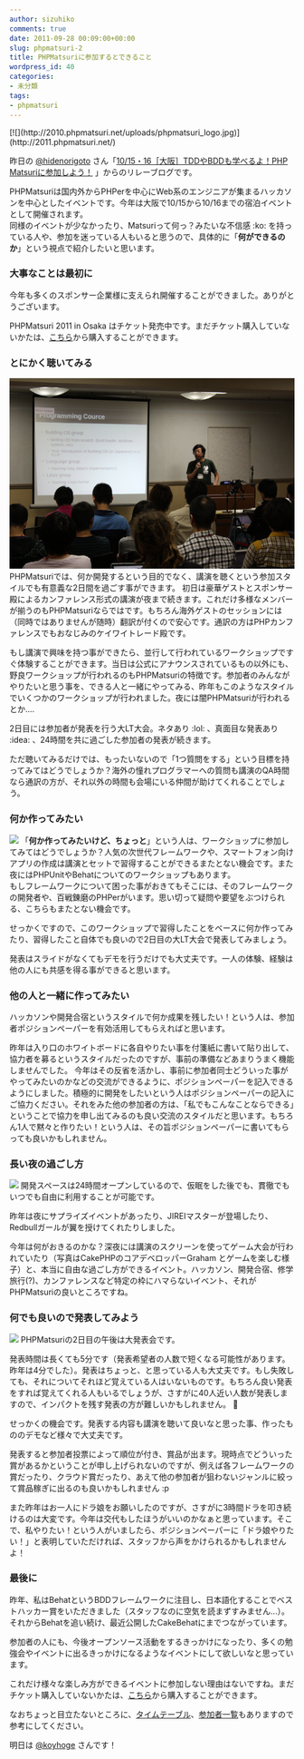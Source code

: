 ```yaml
---
author: sizuhiko
comments: true
date: 2011-09-28 00:09:00+00:00
slug: phpmatsuri-2
title: PHPMatsuriに参加するとできること
wordpress_id: 40
categories:
- 未分類
tags:
- phpmatsuri
---
```


<!-- more -->[![](http://2010.phpmatsuri.net/uploads/phpmatsuri_logo.jpg)](http://2011.phpmatsuri.net/)
  

  

昨日の [@hidenorigoto](http://twitter.com/#!/hidenorigoto) さん「[10/15・16［大阪］TDDやBDDも学べるよ！PHP Matsuriに参加しよう！](http://d.hatena.ne.jp/innx_hidenori/20110927/1317049929) 」からのリレーブログです。  

  

PHPMatsuriは国内外からPHPerを中心にWeb系のエンジニアが集まるハッカソンを中心としたイベントです。今年は大阪で10/15から10/16までの宿泊イベントとして開催されます。  
同様のイベントが少なかったり、Matsuriって何っ？みたいな不信感 :ko: を持っている人や、参加を迷っている人もいると思うので、具体的に「**何ができるのか**」という視点で紹介したいと思います。
  

  



### 大事なことは最初に


  

今年も多くのスポンサー企業様に支えられ開催することができました。ありがとうございます。  

PHPMatsuri 2011 in Osaka はチケット発売中です。まだチケット購入していないかたは、[こちら](http://2011.phpmatsuri.net/phpmatsuri/paypal)から購入することができます。
  

  



### とにかく聴いてみる


  

![](/images/blog/phpmatsuri_2.jpg)
PHPMatsuriでは、何か開発するという目的でなく、講演を聴くという参加スタイルでも有意義な2日間を過ごす事ができます。
初日は豪華ゲストとスポンサー殿によるカンファレンス形式の講演が夜まで続きます。これだけ多様なメンバーが揃うのもPHPMatsuriならではです。もちろん海外ゲストのセッションには（同時ではありませんが随時）翻訳が付くので安心です。通訳の方はPHPカンファレンスでもおなじみのケイワイトレード殿です。  

もし講演で興味を持つ事ができたら、並行して行われているワークショップですぐ体験することができます。当日は公式にアナウンスされているもの以外にも、野良ワークショップが行われるのもPHPMatsuriの特徴です。参加者のみんながやりたいと思う事を、できる人と一緒にやってみる、昨年もこのようなスタイルでいくつかのワークショップが行われました。夜には闇PHPMatsuriが行われるとか....  

2日目には参加者が発表を行う大LT大会。ネタあり :lol: 、真面目な発表あり :idea:  、24時間を共に過ごした参加者の発表が続きます。  

ただ聴いてみるだけでは、もったいないので「1つ質問をする」という目標を持ってみてはどうでしょうか？海外の憧れプログラマーへの質問も講演のQA時間なら通訳の方が、それ以外の時間も会場にいる仲間が助けてくれることでしょう。
  

  



### 何か作ってみたい


  
![](http://farm5.static.flickr.com/4085/5058830692_a2f61e0295.jpg)
「**何か作ってみたいけど、ちょっと**」という人は、ワークショップに参加してみてはどうでしょうか？人気の次世代フレームワークや、スマートフォン向けアプリの作成は講演とセットで習得することができるまたとない機会です。また夜にはPHPUnitやBehatについてのワークショップもあります。  
もしフレームワークについて困った事がおきてもそこには、そのフレームワークの開発者や、百戦錬磨のPHPerがいます。思い切って疑問や要望をぶつけられる、こちらもまたとない機会です。  

せっかくですので、このワークショップで習得したことをベースに何か作ってみたり、習得したこと自体でも良いので2日目の大LT大会で発表してみましょう。  

発表はスライドがなくてもデモを行うだけでも大丈夫です。一人の体験、経験は他の人にも共感を得る事ができると思います。
  

  



### 他の人と一緒に作ってみたい


  

ハッカソンや開発合宿というスタイルで何か成果を残したい！という人は、参加者ポジションペーパーを有効活用してもらえればと思います。  

昨年は入り口のホワイトボードに各自やりたい事を付箋紙に書いて貼り出して、協力者を募るというスタイルだったのですが、事前の準備などあまりうまく機能しませんでした。
今年はその反省を活かし、事前に参加者同士どういった事がやってみたいのかなどの交流ができるように、ポジションペーパーを記入できるようにしました。積極的に開発をしたいという人はポジションペーパーの記入にご協力ください。それをみた他の参加者の方は、「私でもこんなことならできる」ということで協力を申し出てみるのも良い交流のスタイルだと思います。もちろん1人で黙々と作りたい！という人は、その旨ポジションペーパーに書いてもらっても良いかもしれません。
  

  



### 長い夜の過ごし方


  
![](http://c0013504.cdn1.cloudfiles.rackspacecloud.com/x2_2e1b554)
開発スペースは24時間オープンしているので、仮眠をした後でも、貫徹でもいつでも自由に利用することが可能です。  

昨年は夜にサプライズイベントがあったり、JIREIマスターが登場したり、Redbullガールが翼を授けてくれたりしました。  

今年は何がおきるのかな？深夜には講演のスクリーンを使ってゲーム大会が行われていたり（写真はCakePHPのコアデベロッパーGraham とゲームを楽しむ様子）と、本当に自由な過ごし方ができるイベント。ハッカソン、開発合宿、修学旅行(?)、カンファレンスなど特定の枠にハマらないイベント、それがPHPMatsuriの良いところですね。
  

  



### 何でも良いので発表してみよう


  
![](http://farm5.static.flickr.com/4132/5058223713_b8323377e9.jpg)
PHPMatsuriの2日目の午後は大発表会です。  

発表時間は長くても5分です（発表希望者の人数で短くなる可能性があります。昨年は4分でした）。発表はちょっと、と思っている人も大丈夫です。もし失敗しても、それについてそれほど覚えている人はいないものです。もちろん良い発表をすれば覚えてくれる人もいるでしょうが、さすがに40人近い人数が発表しますので、インパクトを残す発表の方が難しいかもしれません。 :eyes:   

せっかくの機会です。発表する内容も講演を聴いて良いなと思った事、作ったもののデモなど様々で大丈夫です。  

発表すると参加者投票によって順位が付き、賞品が出ます。現時点でどういった賞があるかということが申し上げられないのですが、例えば各フレームワークの賞だったり、クラウド賞だったり、あえて他の参加者が狙わないジャンルに絞って賞品稼ぎに出るのも良いかもしれません :p    

また昨年はお一人にドラ娘をお願いしたのですが、さすがに3時間ドラを叩き続けるのは大変です。今年は交代もしたほうがいいのかなぁと思っています。そこで、私やりたい！という人がいましたら、ポジションペーパーに「ドラ娘やりたい！」と表明していただければ、スタッフから声をかけられるかもしれませんよ！
  

  



### 最後に


  

昨年、私はBehatというBDDフレームワークに注目し、日本語化することでベストハッカー賞をいただきました（スタッフなのに空気を読まずすみません...）。それからBehatを追い続け、最近公開したCakeBehatにまでつながっています。  

参加者の人にも、今後オープンソース活動をするきっかけになったり、多くの勉強会やイベントに出るきっかけになるようなイベントにして欲しいなと思っています。  

これだけ様々な楽しみ方ができるイベントに参加しない理由はないですね。まだチケット購入していないかたは、[こちら](http://2011.phpmatsuri.net/phpmatsuri/paypal)から購入することができます。  

なおちょっと目立たないところに、[タイムテーブル](http://2011.phpmatsuri.net/page/timetable)、[参加者一覧](http://2011.phpmatsuri.net/phpmatsuri/twitter/lists)もありますので参考にしてください。
  

  

明日は [@koyhoge](http://twitter.com/#!/koyhoge) さんです！
